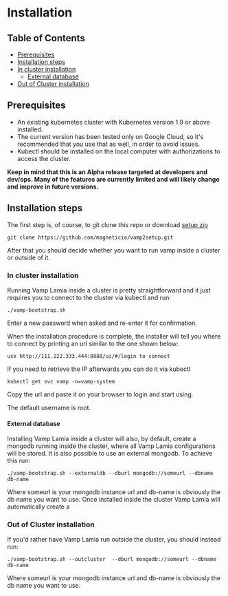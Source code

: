 # Installation

## Table of Contents

* [Prerequisites](#prerequisites)
* [Installation steps](#installation-steps)
 * [In cluster installation](#in-cluster-installation)
    * [External database](#external-database)
 * [Out of Cluster installation](#out-of-cluster-installation)

## Prerequisites 
* An existing kubernetes cluster with Kubernetes version 1.9 or above installed. 
* The current version has been tested only on Google Cloud, so it's recommended that you use that as well, in order to avoid issues.
* Kubectl should be installed on the local computer with authorizations to access the cluster.

**Keep in mind that this is an Alpha release targeted at developers and dev/ops. Many of the features are currently limited and will likely change and improve in future versions.**

## Installation steps

The first step is, of course, to git clone this repo or download [setup zip](https://github.com/magneticio/vamp2setup/archive/0.6.1.zip)

```
git clone https://github.com/magneticio/vamp2setup.git
```

After that you should decide whether you want to run vamp inside a cluster or outside of it.

### In cluster installation

Running Vamp Lamia inside a cluster is pretty straightforward and it just requires you to connect to the cluster via kubectl and run:

```
./vamp-bootstrap.sh
```

Enter a new password when asked and re-enter it for confirmation.

When the installation procedure is complete, the installer will tell you where to connect by printing an url similar to the one shown below:

```
use http://111.222.333.444:8888/ui/#/login to connect
```

If you need to retrieve the IP afterwards you can do it via kubectl

```
kubectl get svc vamp -n=vamp-system
```

Copy the url and paste it on your browser to login and start using.

The default username is root.

#### External database

Installing Vamp Lamia inside a cluster will also, by default, create a mongodb running inside the cluster, where all Vamp Lamia configurations will be stored.
It is also possible to use an external mongodb. 
To achieve this run:

```
./vamp-bootstrap.sh --externaldb --dburl mongodb://someurl --dbname db-name
```

Where someurl is your mongodb instance url and db-name is obviously the db name you want to use.
Once installed inside the cluster Vamp Lamia will automatically create a 

### Out of Cluster installation

If you'd rather have Vamp Lamia run outside the cluster, you should instead run:

```
./vamp-bootstrap.sh --outcluster  --dburl mongodb://someurl --dbname db-name
```

Where someurl is your mongodb instance url and db-name is obviously the db name you want to use.
